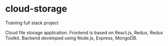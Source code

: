 # cloud-storage
Training full stack project

Cloud file storage application. Frontend is based on React.js, Redux, Redux Toolkit. Backend developed using Node.js, Express, MongoDB.
